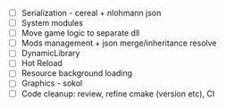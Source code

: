 - [ ] Serialization - cereal + nlohmann json
- [ ] System modules
- [ ] Move game logic to separate dll
- [ ] Mods management + json merge/inheritance resolve
- [ ] DynamicLibrary
- [ ] Hot Reload
- [ ] Resource background loading
- [ ] Graphics - sokol
- [ ] Code cleanup: review, refine cmake (version etc), CI
